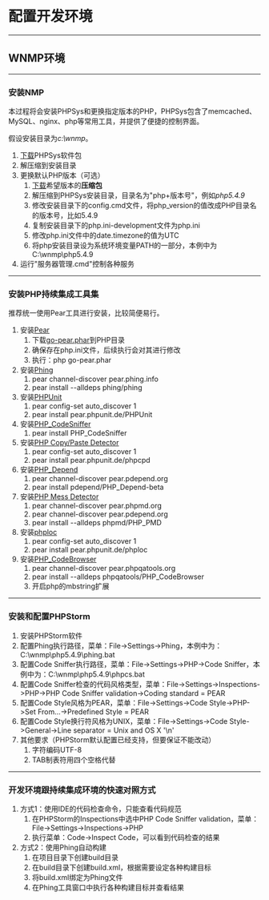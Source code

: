 # 配置开发环境

---
## WNMP环境

---
### 安装NMP

本过程将会安装PHPSys和更换指定版本的PHP，PHPSys包含了memcached、MySQL、nginx、php等常用工具，并提供了便捷的控制界面。

假设安装目录为*c:\wnmp*。

1. [下载](http://www.phpnow.cn/Download.html)PHPSys软件包
1. 解压缩到安装目录
1. 更换默认PHP版本（可选）
    1. [下载](http://www.php.net/downloads.php)希望版本的**压缩包**
    2. 解压缩到PHPSys安装目录，目录名为"php+版本号"，例如*php5.4.9*
    3. 修改安装目录下的config.cmd文件，将php_version的值改成PHP目录名的版本号，比如5.4.9
    4. 复制安装目录下的php.ini-development文件为php.ini
    6. 修改php.ini文件中的date.timezone的值为UTC
    6. 将php安装目录设为系统环境变量PATH的一部分，本例中为C:\wnmp\php5.4.9
1. 运行"服务器管理.cmd"控制各种服务

---
### 安装PHP持续集成工具集

推荐统一使用Pear工具进行安装，比较简便易行。

1. 安装[Pear](http://pear.php.net/)
    1. 下载[go-pear.phar](http://pear.php.net/go-pear.phar)到PHP目录
    2. 确保存在php.ini文件，后续执行会对其进行修改
    2. 执行：php go-pear.phar
1. 安装[Phing](http://www.phing.info/)
    1. pear channel-discover pear.phing.info
    1. pear install --alldeps phing/phing
1. 安装[PHPUnit](http://phpunit.de/)
    1. pear config-set auto_discover 1
    1. pear install pear.phpunit.de/PHPUnit
1. 安装[PHP_CodeSniffer](http://pear.php.net/PHP_CodeSniffer)
    1. pear install PHP_CodeSniffer
1. 安装[PHP Copy/Paste Detector](http://github.com/sebastianbergmann/phpcpd)
    1. pear config-set auto_discover 1
    1. pear install pear.phpunit.de/phpcpd
1. 安装[PHP_Depend](http://pdepend.org/)
    1. pear channel-discover pear.pdepend.org
    1. pear install pdepend/PHP_Depend-beta
1. 安装[PHP Mess Detector](http://phpmd.org/)
    1. pear channel-discover pear.phpmd.org
    1. pear channel-discover pear.pdepend.org
    1. pear install --alldeps phpmd/PHP_PMD
1. 安装[phploc](http://github.com/sebastianbergmann/phploc)
    1. pear config-set auto_discover 1
    1. pear install pear.phpunit.de/phploc
1. 安装[PHP_CodeBrowser](https://github.com/Mayflower/PHP_CodeBrowser)
    1. pear channel-discover pear.phpqatools.org
    1. pear install --alldeps phpqatools/PHP_CodeBrowser
    1. 开启php的mbstring扩展

---
### 安装和配置PHPStorm

1. 安装PHPStorm软件
1. 配置Phing执行路径，菜单：File->Settings->Phing，本例中为：C:\wnmp\php5.4.9\phing.bat
1. 配置Code Sniffer执行路径，菜单：File->Settings->PHP->Code Sniffer，本例中为：C:\wnmp\php5.4.9\phpcs.bat
1. 配置Code Sniffer检查的代码风格类型，菜单：File->Settings->Inspections->PHP->PHP Code Sniffer validation->Coding standard = PEAR
1. 配置Code Style风格为PEAR，菜单：File->Settings->Code Style->PHP->Set From...->Predefined Style = PEAR
1. 配置Code Style换行符风格为UNIX，菜单：File->Settings->Code Style->General->Line separator = Unix and OS X '\n'
1. 其他要求（PHPStorm默认配置已经支持，但要保证不能改动）
    1. 字符编码UTF-8
    1. TAB制表符用四个空格代替

---
### 开发环境跟持续集成环境的快速对照方式

1. 方式1：使用IDE的代码检查命令，只能查看代码规范
    1. 在PHPStorm的Inspections中选中PHP Code Sniffer validation，菜单：File->Settings->Inspections->PHP
    1. 执行菜单：Code->Inspect Code，可以看到代码检查的结果
1. 方式2：使用Phing自动构建
    1. 在项目目录下创建build目录
    1. 在build目录下创建build.xml，根据需要设定各种构建目标
    1. 将build.xml绑定为Phing文件
    1. 在Phing工具窗口中执行各种构建目标并查看结果

